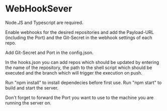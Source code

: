 # WebHookSever
Node.JS and Typescript are required.

Enable webhooks for the desired repositories and add the Payload-URL (including the Port) and the Git-Secret in the webhook settings of each repo.

Add Git-Secret and Port in the config.json.

In the hooks.json you can add repos which should be updated by entering the name of the repository, the path to the shell script which should be executed and the branch which will trigger the execution on push. 

Run "npm install" to install dependecies before first use.
Run "npm start" to build and start the server.

Don't forget to forward the Port you want to use to the machine you are running the server on.
